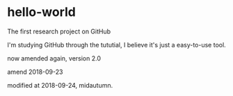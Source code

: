 # hello-world
The first research project on GitHub

I'm studying GitHub through the tututial, I believe it's just a easy-to-use tool.

now amended again, version 2.0

amend 2018-09-23

modified at 2018-09-24, midautumn.